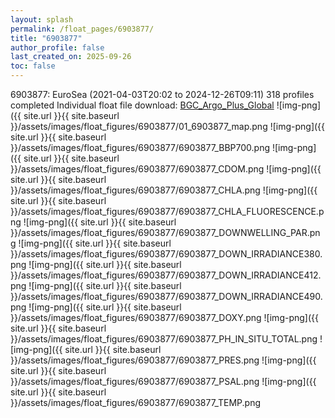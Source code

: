 ```yaml
---
layout: splash
permalink: /float_pages/6903877/
title: "6903877"
author_profile: false
last_created_on: 2025-09-26
toc: false
---
```

 
6903877: EuroSea (2021-04-03T20:02 to 2024-12-26T09:11)
318 profiles completed
Individual float file download: [BGC_Argo_Plus_Global](https://ftp.soest.hawaii.edu/bgc_argo_plus/Individual_Floats/outliers_removed/6903877_Sprof_processed.nc)
![img-png]({{ site.url }}{{ site.baseurl }}/assets/images/float_figures/6903877/01_6903877_map.png
![img-png]({{ site.url }}{{ site.baseurl }}/assets/images/float_figures/6903877/6903877_BBP700.png
![img-png]({{ site.url }}{{ site.baseurl }}/assets/images/float_figures/6903877/6903877_CDOM.png
![img-png]({{ site.url }}{{ site.baseurl }}/assets/images/float_figures/6903877/6903877_CHLA.png
![img-png]({{ site.url }}{{ site.baseurl }}/assets/images/float_figures/6903877/6903877_CHLA_FLUORESCENCE.png
![img-png]({{ site.url }}{{ site.baseurl }}/assets/images/float_figures/6903877/6903877_DOWNWELLING_PAR.png
![img-png]({{ site.url }}{{ site.baseurl }}/assets/images/float_figures/6903877/6903877_DOWN_IRRADIANCE380.png
![img-png]({{ site.url }}{{ site.baseurl }}/assets/images/float_figures/6903877/6903877_DOWN_IRRADIANCE412.png
![img-png]({{ site.url }}{{ site.baseurl }}/assets/images/float_figures/6903877/6903877_DOWN_IRRADIANCE490.png
![img-png]({{ site.url }}{{ site.baseurl }}/assets/images/float_figures/6903877/6903877_DOXY.png
![img-png]({{ site.url }}{{ site.baseurl }}/assets/images/float_figures/6903877/6903877_PH_IN_SITU_TOTAL.png
![img-png]({{ site.url }}{{ site.baseurl }}/assets/images/float_figures/6903877/6903877_PRES.png
![img-png]({{ site.url }}{{ site.baseurl }}/assets/images/float_figures/6903877/6903877_PSAL.png
![img-png]({{ site.url }}{{ site.baseurl }}/assets/images/float_figures/6903877/6903877_TEMP.png
